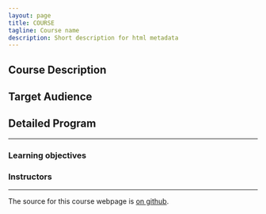```yaml
---
layout: page
title: COURSE
tagline: Course name
description: Short description for html metadata
---
```


## Course Description


## Target Audience


## Detailed Program


---

### Learning objectives

### Instructors
---

The source for this course webpage is [on github](https://github.com/GTPB/Web_course_template).
